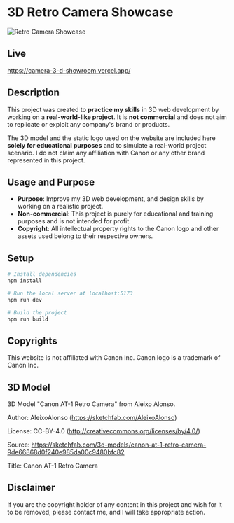 # 3D Retro Camera Showcase

![Retro Camera Showcase](./public/preview.gif)

## Live
https://camera-3-d-showroom.vercel.app/


## Description

This project was created to **practice my skills** in 3D web development by working on a **real-world-like project**. It is **not commercial** and does not aim to replicate or exploit any company's brand or products.

The 3D model and the static logo used on the website are included here **solely for educational purposes** and to simulate a real-world project scenario. I do not claim any affiliation with Canon or any other brand represented in this project.

## Usage and Purpose

- **Purpose**: Improve my 3D web development, and design skills by working on a realistic project.
- **Non-commercial**: This project is purely for educational and training purposes and is not intended for profit.
- **Copyright**: All intellectual property rights to the Canon logo and other assets used belong to their respective owners.

## Setup

```bash
# Install dependencies
npm install

# Run the local server at localhost:5173
npm run dev

# Build the project
npm run build
```

## Copyrights

This website is not affiliated with Canon Inc. Canon logo is a trademark of Canon Inc.

## 3D Model

3D Model "Canon AT-1 Retro Camera" from Aleixo Alonso.

Author: AleixoAlonso (https://sketchfab.com/AleixoAlonso)

License: CC-BY-4.0 (http://creativecommons.org/licenses/by/4.0/)

Source: https://sketchfab.com/3d-models/canon-at-1-retro-camera-9de66868d0f240e985da00c9480bfc82

Title: Canon AT-1 Retro Camera

## Disclaimer

If you are the copyright holder of any content in this project and wish for it to be removed, please contact me, and I will take appropriate action.
